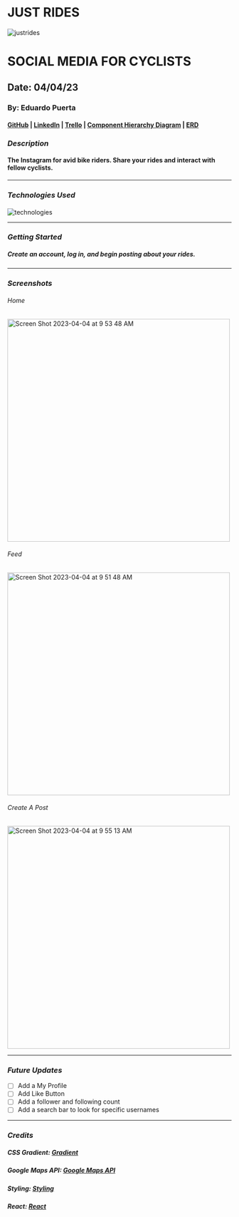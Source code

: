 # JUST RIDES

####

![justrides](https://e0.pxfuel.com/wallpapers/200/30/desktop-wallpaper-bicycle-racing-bicycles.jpg)

# SOCIAL MEDIA FOR CYCLISTS

## Date: 04/04/23

### By: Eduardo Puerta

#### [GitHub](https://github.com/eduardopuerta9) | [LinkedIn](https://www.linkedin.com/in/eduardo-puerta-0a7707265/) | [Trello](https://trello.com/b/SioR3Sem/just-rides) | [Component Hierarchy Diagram](https://lucid.app/lucidchart/ed4f5611-dd93-4aaf-92c9-5a263cd7c92e/edit?view_items=qZrI5zCtwf4Y&invitationId=inv_bc174fde-1014-4740-9151-e0de3b6fa132) | [ERD](https://drive.google.com/file/d/11Eo0ZEDTdXXtyZkAZFOzj4cKkKHcfA-U/view?usp=sharing)

### **_Description_**

#### The Instagram for avid bike riders. Share your rides and interact with fellow cyclists.

---

### **_Technologies Used_**

####

![technologies](https://miro.medium.com/v2/resize:fit:1200/1*ptqverAyBpdfUDhrs2g_3A.jpeg)

---

### **_Getting Started_**

##### Create an account, log in, and begin posting about your rides.

---

### **_Screenshots_**
###### Home
<img width="500" alt="Screen Shot 2023-04-04 at 9 53 48 AM" src="https://user-images.githubusercontent.com/122240360/229815085-c574f513-ab10-44d5-be06-e79c16c95f57.png">


###### Feed
<img width="500" alt="Screen Shot 2023-04-04 at 9 51 48 AM" src="https://user-images.githubusercontent.com/122240360/229814705-fa4fa5c1-d479-4a92-a478-3198dd264650.png">

###### Create A Post
<img width="500" alt="Screen Shot 2023-04-04 at 9 55 13 AM" src="https://user-images.githubusercontent.com/122240360/229815528-5ec24bed-49a2-4f94-a86c-b28a2aa1ecd9.png">





---

### **_Future Updates_**
- [ ] Add a My Profile
- [ ] Add Like Button
- [ ] Add a follower and following count
- [ ] Add a search bar to look for specific usernames

---

### **_Credits_**
##### CSS Gradient: [Gradient](https://www.cssportal.com/css-gradient-generator/)
##### Google Maps API: [Google Maps API](https://www.npmjs.com/package/@react-google-maps/api)
##### Styling: [Styling](https://www.educative.io/blog/react-instagram-tutorial)
##### React: [React](https://developer.mozilla.org/en-US/docs/Learn/Tools_and_testing/Client-side_JavaScript_frameworks/React_interactivity_filtering_conditional_rendering)

